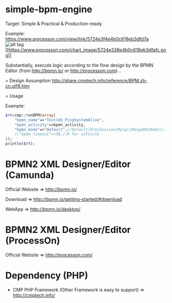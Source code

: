 # simple-bpm-engine

Target: Simple & Practical & Production-ready

Example: 
https://www.processon.com/view/link/5724e3f4e4b0c618eb3dfd7a
![alt tag](https://www.processon.com/chart_image/5724e338e4b0c618eb3dfafc.png)
[[https://www.processon.com/chart_image/5724e338e4b0c618eb3dfafc.png]]

Substantially, execute logic according to the flow design by the BPMN Editor (from http://bpmn.io/ or http://processon.com)...

= Design Assumption
http://share.cmptech.info/reference/BPM.zh-cn.utf8.htm

= Usage

Example:
```php
$rt=cmp::runBPM(array(
	"bpmn_name"=>"TestJob_PingSystemAlive",
	"bpmn_activity"=>bpmn_activity,
	"bpmn_mode"=>"Default",//Default|Orm|Session|Mysql|MongoDB|Redis|... , Default is Sessionless & Sync
	//"bpmn_timeout"=>30,//0 for infinite
));
println($rt);
```

# BPMN2 XML Designer/Editor  (Camunda)

Official Website => http://bpmn.io/

Download =>  http://bpmn.io/getting-started/#download

WebApp => http://bpmn.io/desktop/

# BPMN2 XML Designer/Editor  (ProcessOn)

Official Website => http://processon.com/

# Dependency (PHP)

* CMP PHP Framework (Other Framework is easy to support) => http://cmptech.info/




